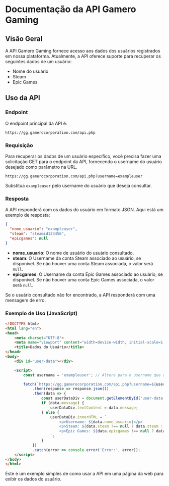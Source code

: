 # Documentação da API Gamero Gaming

## Visão Geral

A API Gamero Gaming fornece acesso aos dados dos usuários registrados em nossa plataforma. Atualmente, a API oferece suporte para recuperar os seguintes dados de um usuário:

- Nome do usuário
- Steam
- Epic Games

## Uso da API

### Endpoint

O endpoint principal da API é:

```
https://gg.gamerocorporation.com/api.php
```

### Requisição

Para recuperar os dados de um usuário específico, você precisa fazer uma solicitação GET para o endpoint da API, fornecendo o username do usuário desejado como parâmetro na URL.

```
https://gg.gamerocorporation.com/api.php?username=exampleuser
```

Substitua `exampleuser` pelo username do usuário que deseja consultar.

### Resposta

A API responderá com os dados do usuário em formato JSON. Aqui está um exemplo de resposta:

```json
{
  "nome_usuario": "exampleuser",
  "steam": "steamid123456",
  "epicgames": null
}
```

- **nome_usuario**: O nome de usuário do usuário consultado.
- **steam**: O Username da conta Steam associado ao usuário, se disponível. Se não houver uma conta Steam associada, o valor será `null`.
- **epicgames**: O Username da conta Epic Games associado ao usuário, se disponível. Se não houver uma conta Epic Games associada, o valor será `null`.

Se o usuário consultado não for encontrado, a API responderá com uma mensagem de erro.

### Exemplo de Uso (JavaScript)

```html
<!DOCTYPE html>
<html lang="en">
<head>
    <meta charset="UTF-8">
    <meta name="viewport" content="width=device-width, initial-scale=1.0">
    <title>Dados do Usuário</title>
</head>
<body>
    <div id="user-data"></div>

    <script>
        const username = 'exampleuser'; // Altere para o username que deseja consultar

        fetch(`https://gg.gamerocorporation.com/api.php?username=${username}`)
            .then(response => response.json())
            .then(data => {
                const userDataDiv = document.getElementById('user-data');
                if (data.message) {
                    userDataDiv.textContent = data.message;
                } else {
                    userDataDiv.innerHTML = `
                        <p>Username: ${data.nome_usuario}</p>
                        <p>Steam: ${data.steam !== null ? data.steam : 'N/A'}</p>
                        <p>Epic Games: ${data.epicgames !== null ? data.epicgames : 'N/A'}</p>
                    `;
                }
            })
            .catch(error => console.error('Error:', error));
    </script>
</body>
</html>
```

Este é um exemplo simples de como usar a API em uma página da web para exibir os dados do usuário.
